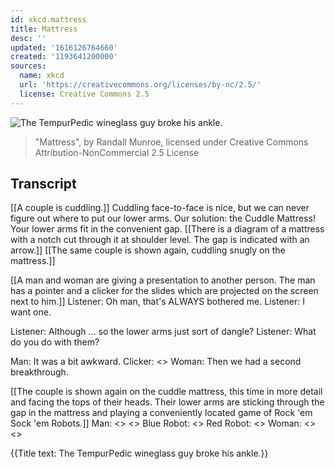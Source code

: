 ```yaml
---
id: xkcd.mattress
title: Mattress
desc: ''
updated: '1616126764660'
created: '1193641200000'
sources:
  name: xkcd
  url: 'https://creativecommons.org/licenses/by-nc/2.5/'
  license: Creative Commons 2.5
---
```

![The TempurPedic wineglass guy broke his ankle.](https://imgs.xkcd.com/comics/mattress.png)
> "Mattress", by Randall Munroe, licensed under Creative Commons Attribution-NonCommercial 2.5 License

## Transcript
[[A couple is cuddling.]]
Cuddling face-to-face is nice, but we can never figure out where to put our lower arms.
Our solution: the Cuddle Mattress!
Your lower arms fit in the convenient gap.
[[There is a diagram of a mattress with a notch cut through it at shoulder level. The gap is indicated with an arrow.]]
[[The same couple is shown again, cuddling snugly on the mattress.]]

[[A man and woman are giving a presentation to another person. The man has a pointer and a clicker for the slides which are projected on the screen next to him.]]
Listener: Oh man, that's ALWAYS bothered me.
Listener: I want one.

Listener: Although ... so the lower arms just sort of dangle?
Listener: What do you do with them?

Man: It was a bit awkward.
Clicker: <<click>>
Woman: Then we had a second breakthrough.

[[The couple is shown again on the cuddle mattress, this time in more detail and facing the tops of their heads. Their lower arms are sticking through the gap in the mattress and playing a conveniently located game of Rock 'em Sock 'em Robots.]]
Man: <<click>> <<click>>
Blue Robot: <<punch>>
Red Robot: <<punch>>
Woman: <<click>> <<click>>

{{Title text: The TempurPedic wineglass guy broke his ankle.}}
